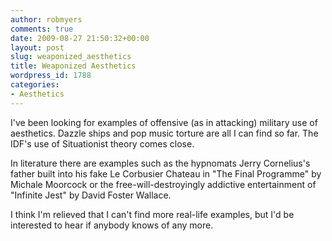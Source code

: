 ```yaml
---
author: robmyers
comments: true
date: 2009-08-27 21:50:32+00:00
layout: post
slug: weaponized_aesthetics
title: Weaponized Aesthetics
wordpress_id: 1788
categories:
- Aesthetics
---
```


I've been looking for examples of offensive (as in attacking) military use of aesthetics. Dazzle ships and pop music torture are all I can find so far. The IDF's use of Situationist theory comes close.  
  
In literature there are examples such as the hypnomats Jerry Cornelius's father built into his fake Le Corbusier Chateau in "The Final Programme" by Michale Moorcock or the free-will-destroyingly addictive entertainment of "Infinite Jest" by David Foster Wallace.  
  
I think I'm relieved that I can't find more real-life examples, but I'd be interested to hear if anybody knows of any more.  


